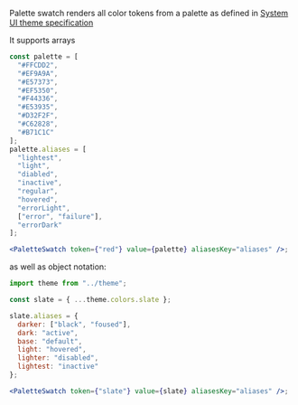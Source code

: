 Palette swatch renders all color tokens from a palette as defined in [System UI theme specification](https://system-ui.com/theme/)

It supports arrays

```jsx harmony
const palette = [
  "#FFCDD2",
  "#EF9A9A",
  "#E57373",
  "#EF5350",
  "#F44336",
  "#E53935",
  "#D32F2F",
  "#C62828",
  "#B71C1C"
];
palette.aliases = [
  "lightest",
  "light",
  "diabled",
  "inactive",
  "regular",
  "hovered",
  "errorLight",
  ["error", "failure"],
  "errorDark"
];

<PaletteSwatch token={"red"} value={palette} aliasesKey="aliases" />;
```

as well as object notation:

```jsx harmony
import theme from "../theme";

const slate = { ...theme.colors.slate };

slate.aliases = {
  darker: ["black", "foused"],
  dark: "active",
  base: "default",
  light: "hovered",
  lighter: "disabled",
  lightest: "inactive"
};

<PaletteSwatch token={"slate"} value={slate} aliasesKey="aliases" />;
```
